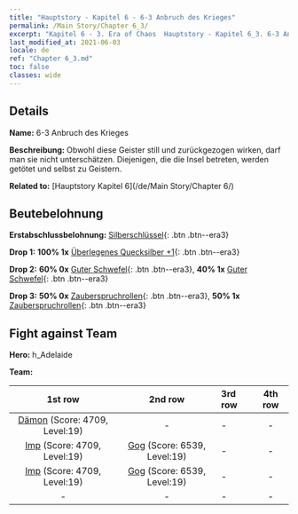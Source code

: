 ```yaml
---
title: "Hauptstory - Kapitel 6 - 6-3 Anbruch des Krieges"
permalink: /Main Story/Chapter 6_3/
excerpt: "Kapitel 6 - 3. Era of Chaos  Hauptstory - Kapitel 6_3. 6-3 Anbruch des Krieges"
last_modified_at: 2021-06-03
locale: de
ref: "Chapter 6_3.md"
toc: false
classes: wide
---
```


## Details

 **Name:** 6-3 Anbruch des Krieges

 **Beschreibung:** Obwohl diese Geister still und zurückgezogen wirken, darf man sie nicht unterschätzen. Diejenigen, die die Insel betreten, werden getötet und selbst zu Geistern.

 **Related to:** [Hauptstory Kapitel 6](/de/Main Story/Chapter 6/)

## Beutebelohnung

 **Erstabschlussbelohnung:** [Silberschlüssel](/ItemsDE/con_693/){: .btn .btn--era3}

 **Drop 1:** **100% 1x** [Überlegenes Quecksilber +1](/ItemsDE/mat_21/){: .btn .btn--era3}

 **Drop 2:** **60% 0x** [Guter Schwefel](/ItemsDE/mat_15/){: .btn .btn--era3}, **40% 1x** [Guter Schwefel](/ItemsDE/mat_15/){: .btn .btn--era3}

 **Drop 3:** **50% 0x** [Zauberspruchrollen](/ItemsDE/con_694/){: .btn .btn--era3}, **50% 1x** [Zauberspruchrollen](/ItemsDE/con_694/){: .btn .btn--era3}


## Fight against Team
 **Hero:** h_Adelaide

 **Team:**


  | 1st row | 2nd row | 3rd row | 4th row |
  |:----:|:----:|:----|:----:|
  | [Dämon](/de/units/Demon/) (Score: 4709, Level:19)  | - | - | - |
  | [Imp](/de/units/Imp/) (Score: 4709, Level:19)  | [Gog](/de/units/Gog/) (Score: 6539, Level:19)  | - | - |
  | [Imp](/de/units/Imp/) (Score: 4709, Level:19)  | [Gog](/de/units/Gog/) (Score: 6539, Level:19)  | - | - |
  | - | - | - | - |


